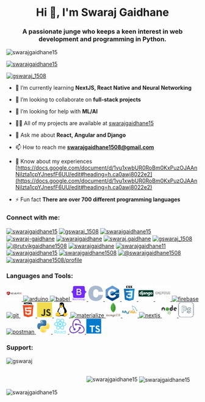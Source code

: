 <h1 align="center">Hi 👋, I'm Swaraj Gaidhane</h1>
<h3 align="center">A passionate junge who keeps a keen interest in web development and programming in Python.</h3>

<p align="left"> <img src="https://komarev.com/ghpvc/?username=swarajgaidhane15&label=Profile%20views&color=0e75b6&style=flat" alt="swarajgaidhane15" /> </p>

<p align="left"> <a href="https://github.com/ryo-ma/github-profile-trophy"><img src="https://github-profile-trophy.vercel.app/?username=swarajgaidhane15" alt="swarajgaidhane15" /></a> </p>

<p align="left"> <a href="https://twitter.com/gswaraj_1508" target="blank"><img src="https://img.shields.io/twitter/follow/gswaraj_1508?logo=twitter&style=for-the-badge" alt="gswaraj_1508" /></a> </p>

- 🌱 I’m currently learning **NextJS, React Native and Neural Networking**

- 👯 I’m looking to collaborate on **full-stack projects**

- 🤝 I’m looking for help with **ML/AI**

- 👨‍💻 All of my projects are available at [swarajgaidhane15](swarajgaidhane15)

- 💬 Ask me about **React, Angular and Django**

- 📫 How to reach me **swarajgaidhane1508@gmail.com**

- 📄 Know about my experiences [https://docs.google.com/document/d/1vu1xwbUR0RoBm0KxPuzOJAAnNilzta1cpYJnesfF6UU/edit#heading=h.ca0awj8022e2](https://docs.google.com/document/d/1vu1xwbUR0RoBm0KxPuzOJAAnNilzta1cpYJnesfF6UU/edit#heading=h.ca0awj8022e2)

- ⚡ Fun fact **There are over 700 different programming languages**

<h3 align="left">Connect with me:</h3>
<p align="left">
<a href="https://codepen.io/swarajgaidhane15" target="blank"><img align="center" src="https://cdn.jsdelivr.net/npm/simple-icons@3.0.1/icons/codepen.svg" alt="swarajgaidhane15" height="30" width="40" /></a>
<a href="https://twitter.com/gswaraj_1508" target="blank"><img align="center" src="https://cdn.jsdelivr.net/npm/simple-icons@3.0.1/icons/twitter.svg" alt="gswaraj_1508" height="30" width="40" /></a>
<a href="https://linkedin.com/in/swarajgaidhane15" target="blank"><img align="center" src="https://cdn.jsdelivr.net/npm/simple-icons@3.0.1/icons/linkedin.svg" alt="swarajgaidhane15" height="30" width="40" /></a>
<a href="https://stackoverflow.com/users/swaraj-gaidhane" target="blank"><img align="center" src="https://cdn.jsdelivr.net/npm/simple-icons@3.0.1/icons/stackoverflow.svg" alt="swaraj-gaidhane" height="30" width="40" /></a>
<a href="https://kaggle.com/swarajgaidhane" target="blank"><img align="center" src="https://cdn.jsdelivr.net/npm/simple-icons@3.0.1/icons/kaggle.svg" alt="swarajgaidhane" height="30" width="40" /></a>
<a href="https://fb.com/swaraj.gaidhane" target="blank"><img align="center" src="https://cdn.jsdelivr.net/npm/simple-icons@3.0.1/icons/facebook.svg" alt="swaraj.gaidhane" height="30" width="40" /></a>
<a href="https://instagram.com/gswaraj_1508" target="blank"><img align="center" src="https://cdn.jsdelivr.net/npm/simple-icons@3.0.1/icons/instagram.svg" alt="gswaraj_1508" height="30" width="40" /></a>
<a href="https://medium.com/@rutvikgaidhane1508" target="blank"><img align="center" src="https://cdn.jsdelivr.net/npm/simple-icons@3.0.1/icons/medium.svg" alt="@rutvikgaidhane1508" height="30" width="40" /></a>
<a href="https://www.codechef.com/users/swarajgaidhane" target="blank"><img align="center" src="https://cdn.jsdelivr.net/npm/simple-icons@3.1.0/icons/codechef.svg" alt="swarajgaidhane" height="30" width="40" /></a>
<a href="https://www.hackerrank.com/swarajgaidhane11" target="blank"><img align="center" src="https://cdn.jsdelivr.net/npm/simple-icons@3.0.1/icons/hackerrank.svg" alt="swarajgaidhane11" height="30" width="40" /></a>
<a href="https://codeforces.com/profile/swarajgaidhane15" target="blank"><img align="center" src="https://cdn.jsdelivr.net/npm/simple-icons@3.0.1/icons/codeforces.svg" alt="swarajgaidhane15" height="30" width="40" /></a>
<a href="https://www.leetcode.com/swarajgaidhane1508" target="blank"><img align="center" src="https://cdn.jsdelivr.net/npm/simple-icons@3.0.1/icons/leetcode.svg" alt="swarajgaidhane1508" height="30" width="40" /></a>
<a href="https://www.hackerearth.com/@swarajgaidhane1508" target="blank"><img align="center" src="https://cdn.jsdelivr.net/npm/simple-icons@3.0.1/icons/hackerearth.svg" alt="@swarajgaidhane1508" height="30" width="40" /></a>
<a href="https://auth.geeksforgeeks.org/user/swarajgaidhane1508/profile" target="blank"><img align="center" src="https://cdn.jsdelivr.net/npm/simple-icons@3.0.1/icons/geeksforgeeks.svg" alt="swarajgaidhane1508/profile" height="30" width="40" /></a>
</p>

<h3 align="left">Languages and Tools:</h3>
<p align="left"> <a href="https://angular.io" target="_blank"> <img src="https://raw.githubusercontent.com/devicons/devicon/master/icons/angularjs/angularjs-original-wordmark.svg" alt="angularjs" width="40" height="40"/> </a> <a href="https://www.arduino.cc/" target="_blank"> <img src="https://cdn.worldvectorlogo.com/logos/arduino-1.svg" alt="arduino" width="40" height="40"/> </a> <a href="https://babeljs.io/" target="_blank"> <img src="https://www.vectorlogo.zone/logos/babeljs/babeljs-icon.svg" alt="babel" width="40" height="40"/> </a> <a href="https://getbootstrap.com" target="_blank"> <img src="https://raw.githubusercontent.com/devicons/devicon/master/icons/bootstrap/bootstrap-plain-wordmark.svg" alt="bootstrap" width="40" height="40"/> </a> <a href="https://www.cprogramming.com/" target="_blank"> <img src="https://raw.githubusercontent.com/devicons/devicon/master/icons/c/c-original.svg" alt="c" width="40" height="40"/> </a> <a href="https://www.w3schools.com/cpp/" target="_blank"> <img src="https://raw.githubusercontent.com/devicons/devicon/master/icons/cplusplus/cplusplus-original.svg" alt="cplusplus" width="40" height="40"/> </a> <a href="https://www.w3schools.com/css/" target="_blank"> <img src="https://raw.githubusercontent.com/devicons/devicon/master/icons/css3/css3-original-wordmark.svg" alt="css3" width="40" height="40"/> </a> <a href="https://www.djangoproject.com/" target="_blank"> <img src="https://raw.githubusercontent.com/devicons/devicon/master/icons/django/django-original.svg" alt="django" width="40" height="40"/> </a> <a href="https://expressjs.com" target="_blank"> <img src="https://raw.githubusercontent.com/devicons/devicon/master/icons/express/express-original-wordmark.svg" alt="express" width="40" height="40"/> </a> <a href="https://firebase.google.com/" target="_blank"> <img src="https://www.vectorlogo.zone/logos/firebase/firebase-icon.svg" alt="firebase" width="40" height="40"/> </a> <a href="https://git-scm.com/" target="_blank"> <img src="https://www.vectorlogo.zone/logos/git-scm/git-scm-icon.svg" alt="git" width="40" height="40"/> </a> <a href="https://www.w3.org/html/" target="_blank"> <img src="https://raw.githubusercontent.com/devicons/devicon/master/icons/html5/html5-original-wordmark.svg" alt="html5" width="40" height="40"/> </a> <a href="https://developer.mozilla.org/en-US/docs/Web/JavaScript" target="_blank"> <img src="https://raw.githubusercontent.com/devicons/devicon/master/icons/javascript/javascript-original.svg" alt="javascript" width="40" height="40"/> </a> <a href="https://www.linux.org/" target="_blank"> <img src="https://raw.githubusercontent.com/devicons/devicon/master/icons/linux/linux-original.svg" alt="linux" width="40" height="40"/> </a> <a href="https://materializecss.com/" target="_blank"> <img src="https://raw.githubusercontent.com/prplx/svg-logos/5585531d45d294869c4eaab4d7cf2e9c167710a9/svg/materialize.svg" alt="materialize" width="40" height="40"/> </a> <a href="https://www.mongodb.com/" target="_blank"> <img src="https://raw.githubusercontent.com/devicons/devicon/master/icons/mongodb/mongodb-original-wordmark.svg" alt="mongodb" width="40" height="40"/> </a> <a href="https://www.mysql.com/" target="_blank"> <img src="https://raw.githubusercontent.com/devicons/devicon/master/icons/mysql/mysql-original-wordmark.svg" alt="mysql" width="40" height="40"/> </a> <a href="https://nextjs.org/" target="_blank"> <img src="https://cdn.worldvectorlogo.com/logos/nextjs-3.svg" alt="nextjs" width="40" height="40"/> </a> <a href="https://nodejs.org" target="_blank"> <img src="https://raw.githubusercontent.com/devicons/devicon/master/icons/nodejs/nodejs-original-wordmark.svg" alt="nodejs" width="40" height="40"/> </a> <a href="https://www.photoshop.com/en" target="_blank"> <img src="https://raw.githubusercontent.com/devicons/devicon/master/icons/photoshop/photoshop-line.svg" alt="photoshop" width="40" height="40"/> </a> <a href="https://postman.com" target="_blank"> <img src="https://www.vectorlogo.zone/logos/getpostman/getpostman-icon.svg" alt="postman" width="40" height="40"/> </a> <a href="https://www.python.org" target="_blank"> <img src="https://raw.githubusercontent.com/devicons/devicon/master/icons/python/python-original.svg" alt="python" width="40" height="40"/> </a> <a href="https://reactjs.org/" target="_blank"> <img src="https://raw.githubusercontent.com/devicons/devicon/master/icons/react/react-original-wordmark.svg" alt="react" width="40" height="40"/> </a> <a href="https://redux.js.org" target="_blank"> <img src="https://raw.githubusercontent.com/devicons/devicon/master/icons/redux/redux-original.svg" alt="redux" width="40" height="40"/> </a> <a href="https://www.typescriptlang.org/" target="_blank"> <img src="https://raw.githubusercontent.com/devicons/devicon/master/icons/typescript/typescript-original.svg" alt="typescript" width="40" height="40"/> </a> </p>

<h3 align="left">Support:</h3>
<p><a href="https://www.buymeacoffee.com/gswaraj"> <img align="left" src="https://cdn.buymeacoffee.com/buttons/v2/default-yellow.png" height="50" width="210" alt="gswaraj" /></a></p><br><br>

<p><img align="left" src="https://github-readme-stats.vercel.app/api/top-langs?username=swarajgaidhane15&show_icons=true&theme=tokyonight&locale=en&layout=compact" alt="swarajgaidhane15" /></p>

<p>&nbsp;<img align="center" src="https://github-readme-stats.vercel.app/api?username=swarajgaidhane15&show_icons=true&theme=radical&locale=en" alt="swarajgaidhane15" /></p>

<p><img align="center" src="https://github-readme-streak-stats.herokuapp.com/?user=swarajgaidhane15&theme=dark" alt="swarajgaidhane15" /></p>

